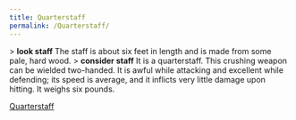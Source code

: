 ```yaml
---
title: Quarterstaff
permalink: /Quarterstaff/
---
```


\> **look staff**
The staff is about six feet in length and is made from some pale, hard
wood.
\> **consider staff**
It is a quarterstaff.
This crushing weapon can be wielded two-handed.
It is awful while attacking and excellent while defending; its speed is
average, and it inflicts very little damage upon hitting.
It weighs six pounds.

[Quarterstaff](Category:_Smiting_weapons "wikilink")